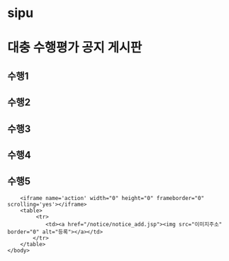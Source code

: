 # sipu
<html>
	<head>
		<meta charset="utf-8">
		<title>수행평가 공지 페이지</title>
	</head>
	<body>
		<h1>대충 수행평가 공지 게시판</h1>
		<h2>수행1</h2>
		<h2>수행2</h2>
		<h2>수행3</h2>
		<h2>수행4</h2>
		<h2>수행5</h2>
		
		<iframe name='action' width="0" height="0" frameborder="0" scrolling='yes'></iframe>
		<table>
			 <tr>
				<td><a href="/notice/notice_add.jsp"><img src="이미지주소" border="0" alt="등록"></a></td>
			</tr>
		</table>
	</body>
</html>
